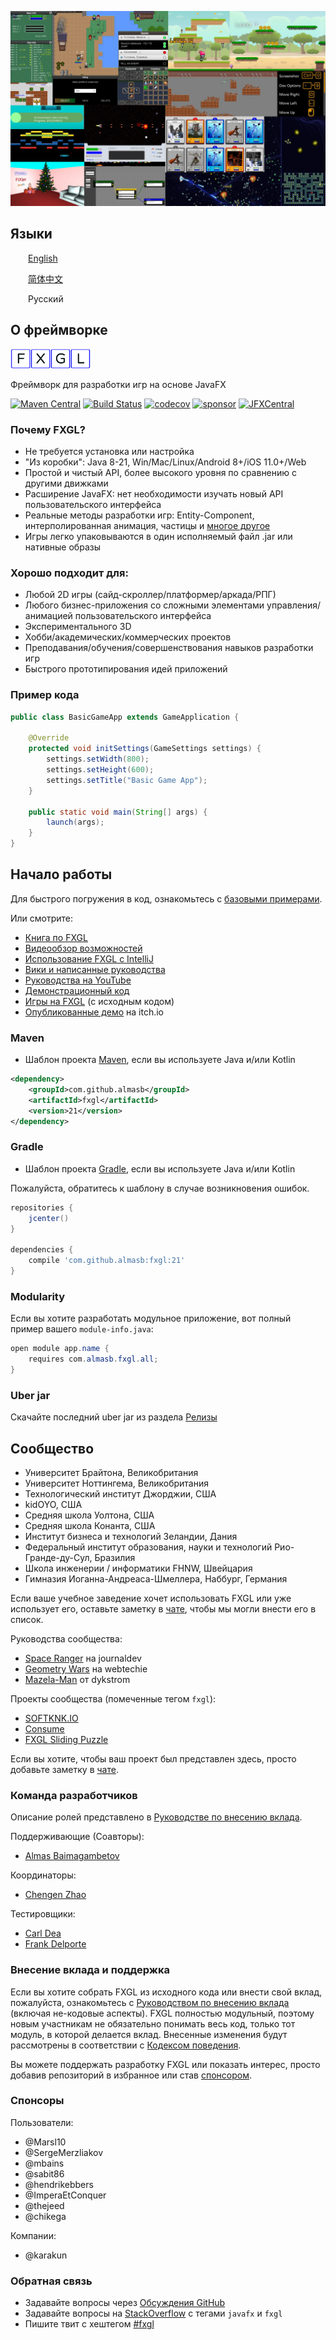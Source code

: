 ![promo](https://raw.githubusercontent.com/AlmasB/git-server/master/storage/images/fxgl_promo.jpg)

## Языки

&emsp;&emsp;[English](https://github.com/AlmasB/FXGL/blob/dev/README.md)

&emsp;&emsp;[简体中文](https://github.com/AlmasB/FXGL/blob/dev/README_CN.md)

&emsp;&emsp;Русский

## О фреймворке

<img src="https://raw.githubusercontent.com/AlmasB/git-server/master/storage/images/fxgl_logo.png" width="128" />

Фреймворк для разработки игр на основе JavaFX

[![Maven Central](https://img.shields.io/maven-central/v/com.github.almasb/fxgl.svg)]()
[![Build Status](https://github.com/AlmasB/FXGL/workflows/Java%20CI%20with%20Maven/badge.svg)](https://github.com/AlmasB/FXGL/actions)
[![codecov](https://codecov.io/gh/AlmasB/FXGL/branch/dev/graph/badge.svg)](https://codecov.io/gh/AlmasB/FXGL)
[![sponsor](https://img.shields.io/badge/sponsor-%241-brightgreen)](https://github.com/sponsors/AlmasB)
[![JFXCentral](https://img.shields.io/badge/Find_me_on-JFXCentral-blue?logo=googlechrome&logoColor=white)](https://www.jfx-central.com/libraries/fxgl)

### Почему FXGL?

* Не требуется установка или настройка
* "Из коробки": Java 8-21, Win/Mac/Linux/Android 8+/iOS 11.0+/Web
* Простой и чистый API, более высокого уровня по сравнению с другими движками
* Расширение JavaFX: нет необходимости изучать новый API пользовательского интерфейса
* Реальные методы разработки игр: Entity-Component, интерполированная анимация, частицы и [многое другое](https://github.com/AlmasB/FXGL/wiki/Core-Features)
* Игры легко упаковываются в один исполняемый файл .jar или нативные образы

### Хорошо подходит для:

* Любой 2D игры (сайд-скроллер/платформер/аркада/РПГ)
* Любого бизнес-приложения со сложными элементами управления/анимацией пользовательского интерфейса
* Экспериментального 3D
* Хобби/академических/коммерческих проектов
* Преподавания/обучения/совершенствования навыков разработки игр
* Быстрого прототипирования идей приложений

### Пример кода

```java
public class BasicGameApp extends GameApplication {

    @Override
    protected void initSettings(GameSettings settings) {
        settings.setWidth(800);
        settings.setHeight(600);
        settings.setTitle("Basic Game App");
    }

    public static void main(String[] args) {
        launch(args);
    }
}
```

## Начало работы

Для быстрого погружения в код, ознакомьтесь с [базовыми примерами](https://github.com/AlmasB/FXGL/tree/dev/fxgl-samples/src/main/java/basics).

Или смотрите:

* [Книга по FXGL](https://link.springer.com/book/10.1007/978-1-4842-8625-8?sap-outbound-id=3352BB472E8E602B4B29844F1A86CCC4374DDF6E)
* [Видеообзор возможностей](https://youtu.be/fuDQg7W0v4g)
* [Использование FXGL с IntelliJ](https://youtu.be/LhmlFC6KE2Q)
* [Вики и написанные руководства](https://github.com/AlmasB/FXGL/wiki)
* [Руководства на YouTube](https://www.youtube.com/playlist?list=PL4h6ypqTi3RTiTuAQFKE6xwflnPKyFuPp)
* [Демонстрационный код](fxgl-samples)
* [Игры на FXGL](https://github.com/AlmasB/FXGLGames) (с исходным кодом)
* [Опубликованные демо](https://fxgl.itch.io/) на itch.io

### Maven

* Шаблон проекта [Maven](https://github.com/AlmasB/FXGL-MavenGradle), если вы используете Java и/или Kotlin

```xml
<dependency>
    <groupId>com.github.almasb</groupId>
    <artifactId>fxgl</artifactId>
    <version>21</version>
</dependency>
```

### Gradle

* Шаблон проекта [Gradle](https://github.com/AlmasB/FXGL-MavenGradle), если вы используете Java и/или Kotlin

Пожалуйста, обратитесь к шаблону в случае возникновения ошибок.

```gradle
repositories {
    jcenter()
}

dependencies {
    compile 'com.github.almasb:fxgl:21'
}
```

### Modularity

Если вы хотите разработать модульное приложение, вот полный пример вашего `module-info.java`:

```java
open module app.name {
    requires com.almasb.fxgl.all;
}
```

### Uber jar

Скачайте последний uber jar из раздела [Релизы](https://github.com/AlmasB/FXGL/releases)

## Сообщество

* Университет Брайтона, Великобритания
* Университет Ноттингема, Великобритания
* Технологический институт Джорджии, США
* kidOYO, США
* Средняя школа Уолтона, США
* Средняя школа Конанта, США
* Институт бизнеса и технологий Зеландии, Дания
* Федеральный институт образования, науки и технологий Рио-Гранде-ду-Сул, Бразилия
* Школа инженерии / информатики FHNW, Швейцария
* Гимназия Иоганна-Андреаса-Шмеллера, Наббург, Германия

Если ваше учебное заведение хочет использовать FXGL или уже использует его, оставьте заметку в [чате](https://gitter.im/AlmasB/FXGL), чтобы мы могли внести его в список.

Руководства сообщества:

- [Space Ranger](https://www.journaldev.com/40219/space-rangers-game-java-fxgl) на journaldev
- [Geometry Wars](https://webtechie.be/post/2020-05-07-getting-started-with-fxgl/) на webtechie
- [Mazela-Man](https://dykstrom.github.io/mazela-man-web/home/) от dykstrom

Проекты сообщества (помеченные тегом `fxgl`): 

- [SOFTKNK.IO](https://github.com/softknk/softknk.io)
- [Consume](https://ergoscrit.itch.io/consume)
- [FXGL Sliding Puzzle](https://github.com/beryx/fxgl-sliding-puzzle)

Если вы хотите, чтобы ваш проект был представлен здесь, просто добавьте заметку в [чате](https://gitter.im/AlmasB/FXGL).

### Команда разработчиков

Описание ролей представлено в [Руководстве по внесению вклада](CONTRIBUTING.md).

Поддерживающие (Соавторы):

* [Almas Baimagambetov](https://github.com/AlmasB)

Координаторы:

* [Chengen Zhao](https://github.com/chengenzhao)

Тестировщики:

* [Carl Dea](https://github.com/carldea)
* [Frank Delporte](https://github.com/FDelporte)

### Внесение вклада и поддержка

Если вы хотите собрать FXGL из исходного кода или внести свой вклад,
пожалуйста, ознакомьтесь с [Руководством по внесению вклада](CONTRIBUTING.md) (включая не-кодовые аспекты).
FXGL полностью модульный, поэтому новым участникам не обязательно понимать весь код, только тот модуль, в которой делается вклад.
Внесенные изменения будут рассмотрены в соответствии с [Кодексом поведения](CODE_OF_CONDUCT.md).

Вы можете поддержать разработку FXGL или показать интерес, просто добавив репозиторий в избранное или став [спонсором](https://github.com/sponsors/AlmasB).

### Спонсоры

Пользователи:

* @Marsl10
* @SergeMerzliakov
* @mbains
* @sabit86
* @hendrikebbers
* @ImperaEtConquer
* @thejeed
* @chikega

Компании:

* @karakun

### Обратная связь

* Задавайте вопросы через [Обсуждения GitHub](https://github.com/AlmasB/FXGL/discussions) 
* Задавайте вопросы на [StackOverflow](https://stackoverflow.com/search?q=fxgl) с тегами `javafx` и `fxgl`
* Пишите твит с хештегом [#fxgl](https://twitter.com/search?src=typd&q=%23fxgl)
